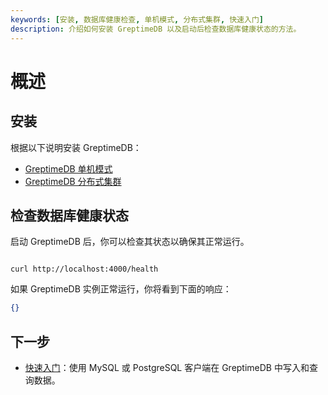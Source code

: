 ```yaml
---
keywords: [安装, 数据库健康检查, 单机模式, 分布式集群, 快速入门]
description: 介绍如何安装 GreptimeDB 以及启动后检查数据库健康状态的方法。
---
```


# 概述

## 安装

根据以下说明安装 GreptimeDB：

- [GreptimeDB 单机模式](greptimedb-standalone.md)
- [GreptimeDB 分布式集群](greptimedb-cluster.md)

## 检查数据库健康状态

启动 GreptimeDB 后，你可以检查其状态以确保其正常运行。

```shell

curl http://localhost:4000/health

```

如果 GreptimeDB 实例正常运行，你将看到下面的响应：

```json
{}
```

## 下一步

- [快速入门](/getting-started/quick-start.md)：使用 MySQL 或 PostgreSQL 客户端在 GreptimeDB 中写入和查询数据。
